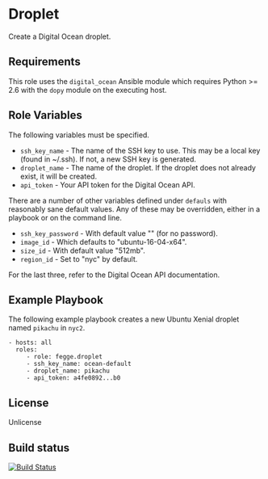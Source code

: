 Droplet
=======

Create a Digital Ocean droplet.

Requirements
------------

This role uses the `digital_ocean` Ansible module which requires Python >= 2.6 with the `dopy` module on the executing host.

Role Variables
--------------

The following variables must be specified.

- `ssh_key_name` - The name of the SSH key to use. This may be a local key (found in ~/.ssh). If not, a new SSH key is generated.
- `droplet_name` - The name of the droplet. If the droplet does not already exist, it will be created.
- `api_token` - Your API token for the Digital Ocean API.

There are a number of other variables defined under `defauls` with reasonably sane default values. Any of these may be overridden, either in a playbook or on the command line.

- `ssh_key_password` - With default value "" (for no password).
- `image_id` - Which defaults to "ubuntu-16-04-x64".
- `size_id` - With default value "512mb".
- `region_id` - Set to "nyc" by default.

For the last three, refer to the Digital Ocean API documentation.

Example Playbook
----------------

The following example playbook creates a new Ubuntu Xenial droplet named `pikachu` in `nyc2`.

    - hosts: all
      roles:
         - role: fegge.droplet
         - ssh_key_name: ocean-default
         - droplet_name: pikachu
         - api_token: a4fe0892...b0

License
-------

Unlicense

Build status
------------

[![Build Status](https://travis-ci.org/fegge/ansible-droplet.svg?branch=master)](https://travis-ci.org/fegge/ansible-droplet)

